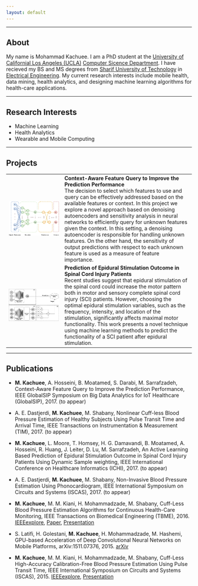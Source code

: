 ```yaml
---
layout: default
---
```


---

## About
My name is Mohammad Kachuee. I am a PhD student at the [University of Californial Los Angeles (UCLA)](http://www.ucla.edu/) [Computer Sicence Department](http://www.cs.ucla.edu/). I have recieved my BS and MS degrees from [Sharif University of Technology](http://sharif.edu/) in [Electrical Engineering](http://ee.sharif.edu/). My current research interests include mobile health, data mining, health analytics, and designing machine learning algorithms for health-care applications.

---

## Research Interests
- Machine Learning
- Health Analytics
- Wearable and Mobile Computing

---

## Projects

<table>
  <col width="30%">
  <col width="70%">


  <tr>
    <td>
      <img src="https://raw.githubusercontent.com/mkachuee/mkachuee.github.io/master/images/Project_DPFQ.png" alt="" style="width:250;height:250;">
    </td>
    <td>
        <b> Context-Aware Feature Query to Improve the Prediction Performance </b><br />
      The decision to select which features to use and query can be effectively addressed based on the available features or context. In this project we explore a novel approach based on denoising autoencoders and sensitivity analysis in neural networks to efficiently query for unknown features given the context. In this setting, a denoising autoencoder is responsible for handling unknown features. On the other hand, the sensitivity of output predictions with respect to each unknown feature is used as a measure of feature importance.
    </td>
  </tr>

  
  <tr>
    <td>
      <img src="https://raw.githubusercontent.com/mkachuee/mkachuee.github.io/master/images/Project_SCI.png" alt="" style="width:250;height:250;">
    </td>
    <td>
      <b> Prediction of Epidural Stimulation Outcome in Spinal Cord Injury Patients </b><br />
       Recent studies suggest that epidural stimulation of the spinal cord could increase the motor pattern both in motor and sensory complete spinal cord injury (SCI) patients. However, choosing the optimal epidural stimulation variables, such as the frequency, intensity, and location of the stimulation, significantly affects maximal motor functionality. This work presents a novel technique using machine learning methods to predict the functionality of a SCI patient after epidural stimulation.
    </td>
  </tr>
  
</table>



---

## Publications

* **M. Kachuee**, A. Hosseini, B. Moatamed, S. Darabi, M. Sarrafzadeh, Context-Aware Feature Query to Improve the Prediction Performance, IEEE GlobalSIP Symposium on Big Data Analytics for IoT Healthcare (GlobalSIP), 2017. (to appear)

* A. E. Dastjerdi, **M. Kachuee**, M. Shabany, Nonlinear Cuff-less Blood Pressure Estimation of Healthy Subjects Using Pulse Transit Time and Arrival Time, IEEE Transactions on Instrumentation & Measurement (TIM), 2017. (to appear)

* **M. Kachuee**, L. Moore, T. Homsey, H. G. Damavandi, B. Moatamed, A. Hosseini, R. Huang, J. Leiter, D. Lu, M. Sarrafzadeh, An Active Learning Based Prediction of Epidural Stimulation Outcome in Spinal Cord Injury Patients Using Dynamic Sample weighting, IEEE International Conference on Healthcare Informatics (ICHI), 2017. (to appear)

* A. E. Dastjerdi, **M. Kachuee**, M. Shabany, Non-Invasive Blood Pressure Estimation Using Phonocardiogram, IEEE International Symposium on Circuits and Systems (ISCAS), 2017. (to appear)

* **M. Kachuee**, M. M. Kiani, H. Mohammadzade, M. Shabany, Cuff-Less Blood Pressure Estimation Algorithms for Continuous Health-Care Monitoring, IEEE Transactions on Biomedical Engineering (TBME), 2016. [IEEEexplore](http://dx.doi.org/10.1109/TBME.2016.2580904), [Paper](https://github.com/mkachuee/mkachuee.github.io/blob/master/papers/Paper_TBME2016.pdf), [Presentation](https://github.com/mkachuee/mkachuee.github.io/blob/master/papers/Presentation_TBME2016.pdf)

* S. Latifi, H. Golestani, **M. Kachuee**, H. Mohammadzade, M. Hashemi, GPU-based Acceleration of Deep Convolutional Neural Networks on Mobile Platforms, arXiv:1511.07376, 2015. [arXiv](http://arxiv.org/abs/1511.07376)

* **M. Kachuee**, M. M. Kiani, H. Mohammadzade, M. Shabany, Cuff-Less High-Accuracy Calibration-Free Blood Pressure Estimation Using Pulse Transit Time, IEEE International Symposium on Circuits and Systems (ISCAS), 2015. [IEEEexplore](http://dx.doi.org/10.1109/TBME.2016.2580904), [Presentation](https://github.com/mkachuee/mkachuee.github.io/blob/master/papers/Presentation_ISCAS2015.pdf)
